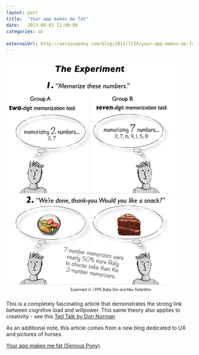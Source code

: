 ```yaml
---
layout: post
title:  "Your app makes me fat"
date:   2013-08-01 12:00:00
categories: ux

externalUrl: http://seriouspony.com/blog/2013/7/24/your-app-makes-me-fat
---
```

![Uncanny Valley Graph](/img/assets/FixedMemorization.jpg)

This is a completely fascinating article that demonstrates the strong link between cognitive load and willpower.  This same theory also applies to creativity - see this [Ted Talk by Don Norman](http://www.ted.com/talks/don_norman_on_design_and_emotion.html)

As an additional note, this article comes from a new blog dedicated to UX and pictures of horses.

[Your app makes me fat (Serious Pony)](http://seriouspony.com/blog/2013/7/24/your-app-makes-me-fat)
